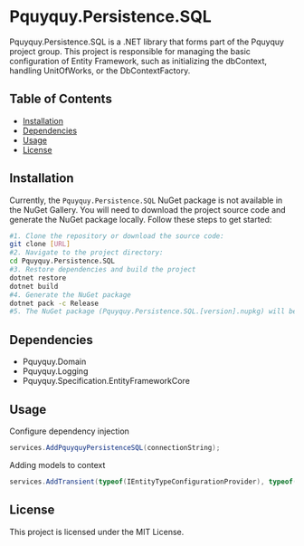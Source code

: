 # Pquyquy.Persistence.SQL

Pquyquy.Persistence.SQL is a .NET library that forms part of the Pquyquy project group. This project is responsible for managing the basic configuration of Entity Framework, such as initializing the dbContext, handling UnitOfWorks, or the DbContextFactory.

## Table of Contents

- [Installation](#installation)
- [Dependencies](#dependencies)
- [Usage](#usage)
- [License](#license)

## Installation

Currently, the `Pquyquy.Persistence.SQL` NuGet package is not available in the NuGet Gallery. You will need to download the project source code and generate the NuGet package locally. Follow these steps to get started:

   ```bash
   #1. Clone the repository or download the source code:
   git clone [URL]
   #2. Navigate to the project directory:
   cd Pquyquy.Persistence.SQL
   #3. Restore dependencies and build the project
   dotnet restore
   dotnet build
   #4. Generate the NuGet package
   dotnet pack -c Release
   #5. The NuGet package (Pquyquy.Persistence.SQL.[version].nupkg) will be generated in the bin/Release directory of the project. You can then reference this local package in your other projects as needed.
   ```

## Dependencies
- Pquyquy.Domain
- Pquyquy.Logging
- Pquyquy.Specification.EntityFrameworkCore

## Usage

Configure dependency injection

   ```csharp
   services.AddPquyquyPersistenceSQL(connectionString);
   ```

Adding models to context

   ```csharp
   services.AddTransient(typeof(IEntityTypeConfigurationProvider), typeof([ModelClass]));
   ```

## License

This project is licensed under the MIT License. 